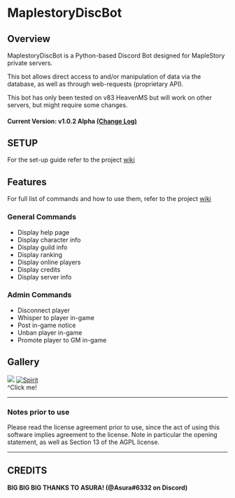 # MaplestoryDiscBot


## Overview
  MaplestoryDiscBot is a Python-based Discord Bot designed for MapleStory private servers.
  
  This bot allows direct access to and/or manipulation of data via the database, as well as through web-requests (proprietary API).
  
  This bot has only been tested on v83 HeavenMS but will work on other servers, but might require some changes.
  #### Current Version: v1.0.2 Alpha [(Change Log)](changelog.md)  

## SETUP
For the set-up guide refer to the project [wiki](https://github.com/Descended/MaplestoryDiscBot/wiki/Setup)

## Features
For full list of commands and how to use them, refer to the project [wiki](https://github.com/Descended/MaplestoryDiscBot/wiki/List-of-Commands)
### General Commands
  - Display help page
  - Display character info
  - Display guild info
  - Display ranking
  - Display online players
  - Display credits
  - Display server info
  
### Admin Commands  
  - Disconnect player
  - Whisper to player in-game
  - Post in-game notice
  - Unban player in-game
  - Promote player to GM in-game

## Gallery
![](https://cdn.discordapp.com/attachments/729217437966270464/775019302997852190/unknown.png)
[![Spirit](https://img.youtube.com/vi/1yGeVdkj5_s/0.jpg)](https://www.youtube.com/watch?v=1yGeVdkj5_s)  
^Click me!

---

### Notes prior to use
Please read the license agreement prior to use, since the act of using this software implies agreement to the license. Note in particular the opening statement, as well as Section 13 of the AGPL license.

---
## CREDITS
**BIG BIG BIG THANKS TO ASURA! (@Asura#6332 on Discord)**
